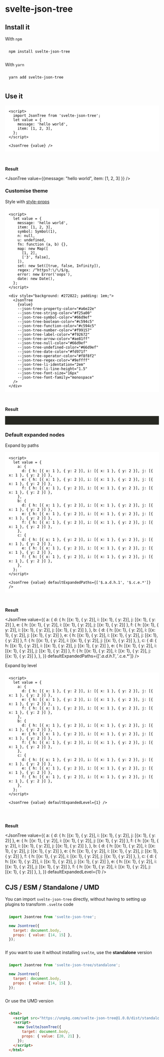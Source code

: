 # svelte-json-tree

<script>
  import JsonTree from '$lib';
</script>

## Install it

With `npm`

```sh
npm install svelte-json-tree
```

With `yarn`

```sh
yarn add svelte-json-tree
```

## Use it

```svelte
<script>
  import JsonTree from 'svelte-json-tree';
  let value = {
    message: 'hello world',
    item: [1, 2, 3],
  };
</script>

<JsonTree {value} />
```

**Result**

<JsonTree value={{message: "hello world", item: [1, 2, 3] }} />

### Customise theme

Style with [style-props](https://svelte.dev/docs#template-syntax-component-directives---style-props)

```svelte
<script>
  let value = {
    message: 'hello world',
    item: [1, 2, 3],
    symbol: Symbol(1),
    n: null,
    u: undefined,
    fn: function (a, b) {},
    map: new Map([
      [1, 2],
      ['3', false],
    ]),
    set: new Set([true, false, Infinity]),
    regex: /^https?:\/\/$/g,
    error: new Error('oops'),
    date: new Date(),
  };
</script>

<div style="background: #272822; padding: 1em;">
  <JsonTree
    {value}
    --json-tree-property-color="#a6e22e"
    --json-tree-string-color="#f25a00"
    --json-tree-symbol-color="#66d9ef"
    --json-tree-boolean-color="#c594c5"
    --json-tree-function-color="#c594c5"
    --json-tree-number-color="#f99157"
    --json-tree-label-color="#f92672"
    --json-tree-arrow-color="#ae81ff"
    --json-tree-null-color="#66d9ef"
    --json-tree-undefined-color="#66d9ef"
    --json-tree-date-color="#fd971f"
    --json-tree-operator-color="#f8f8f2"
    --json-tree-regex-color="#9effff"
    --json-tree-li-identation="2em"
    --json-tree-li-line-height="1.5"
    --json-tree-font-size="16px"
    --json-tree-font-family="monospace"
  />
</div>
```

**Result**

<div style="background: #272822; padding: 1em;">
<JsonTree value={{message: 'hello world',item: [1, 2, 3],symbol: Symbol(1),n: null,u: undefined,fn: function (a, b) {}, map: new Map([[1, 2], ["3", false]]), set: new Set([true, false, Infinity]), regex: /^https?:\/\/$/g, error: new Error('oops'), date: new Date() }} --json-tree-property-color="#a6e22e"  --json-tree-string-color="#f25a00"  --json-tree-symbol-color="#66d9ef"  --json-tree-boolean-color="#c594c5"  --json-tree-function-color="#c594c5"  --json-tree-number-color="#f99157"  --json-tree-label-color="#f92672"  --json-tree-arrow-color="#ae81ff"  --json-tree-null-color="#66d9ef"  --json-tree-undefined-color="#66d9ef"  --json-tree-date-color="#fd971f"  --json-tree-operator-color="#f8f8f2" --json-tree-regex-color="#9effff" --json-tree-li-identation="2em"
--json-tree-li-line-height="1.5" --json-tree-font-size="16px" --json-tree-font-family="monospace" /></div>

### Default expanded nodes

Expand by paths

```svelte
<script>
  let value = {
    a: {
      d: { h: [{ x: 1 }, { y: 2 }], i: [{ x: 1 }, { y: 2 }], j: [{ x: 1 }, { y: 2 }] },
      e: { h: [{ x: 1 }, { y: 2 }], i: [{ x: 1 }, { y: 2 }], j: [{ x: 1 }, { y: 2 }] },
      f: { h: [{ x: 1 }, { y: 2 }], i: [{ x: 1 }, { y: 2 }], j: [{ x: 1 }, { y: 2 }] },
    },
    b: {
      d: { h: [{ x: 1 }, { y: 2 }], i: [{ x: 1 }, { y: 2 }], j: [{ x: 1 }, { y: 2 }] },
      e: { h: [{ x: 1 }, { y: 2 }], i: [{ x: 1 }, { y: 2 }], j: [{ x: 1 }, { y: 2 }] },
      f: { h: [{ x: 1 }, { y: 2 }], i: [{ x: 1 }, { y: 2 }], j: [{ x: 1 }, { y: 2 }] },
    },
    c: {
      d: { h: [{ x: 1 }, { y: 2 }], i: [{ x: 1 }, { y: 2 }], j: [{ x: 1 }, { y: 2 }] },
      e: { h: [{ x: 1 }, { y: 2 }], i: [{ x: 1 }, { y: 2 }], j: [{ x: 1 }, { y: 2 }] },
      f: { h: [{ x: 1 }, { y: 2 }], i: [{ x: 1 }, { y: 2 }], j: [{ x: 1 }, { y: 2 }] },
    },
  };
</script>

<JsonTree {value} defaultExpandedPaths={['$.a.d.h.1', '$.c.e.*']} />
```

**Result**

<JsonTree value={{
  a: {
    d: { h: [{x: 1}, { y: 2}], i: [{x: 1}, { y: 2}], j: [{x: 1}, { y: 2}] },
    e: { h: [{x: 1}, { y: 2}], i: [{x: 1}, { y: 2}], j: [{x: 1}, { y: 2}] },
    f: { h: [{x: 1}, { y: 2}], i: [{x: 1}, { y: 2}], j: [{x: 1}, { y: 2}] },
  },
  b: {
    d: { h: [{x: 1}, { y: 2}], i: [{x: 1}, { y: 2}], j: [{x: 1}, { y: 2}] },
    e: { h: [{x: 1}, { y: 2}], i: [{x: 1}, { y: 2}], j: [{x: 1}, { y: 2}] },
    f: { h: [{x: 1}, { y: 2}], i: [{x: 1}, { y: 2}], j: [{x: 1}, { y: 2}] },
  },
  c: {
    d: { h: [{x: 1}, { y: 2}], i: [{x: 1}, { y: 2}], j: [{x: 1}, { y: 2}] },
    e: { h: [{x: 1}, { y: 2}], i: [{x: 1}, { y: 2}], j: [{x: 1}, { y: 2}] },
    f: { h: [{x: 1}, { y: 2}], i: [{x: 1}, { y: 2}], j: [{x: 1}, { y: 2}] },
  },
}} defaultExpandedPaths={['$.a.d.h.1', '$.c.e.*']} />

Expand by level

```svelte
<script>
  let value = {
    a: {
      d: { h: [{ x: 1 }, { y: 2 }], i: [{ x: 1 }, { y: 2 }], j: [{ x: 1 }, { y: 2 }] },
      e: { h: [{ x: 1 }, { y: 2 }], i: [{ x: 1 }, { y: 2 }], j: [{ x: 1 }, { y: 2 }] },
      f: { h: [{ x: 1 }, { y: 2 }], i: [{ x: 1 }, { y: 2 }], j: [{ x: 1 }, { y: 2 }] },
    },
    b: {
      d: { h: [{ x: 1 }, { y: 2 }], i: [{ x: 1 }, { y: 2 }], j: [{ x: 1 }, { y: 2 }] },
      e: { h: [{ x: 1 }, { y: 2 }], i: [{ x: 1 }, { y: 2 }], j: [{ x: 1 }, { y: 2 }] },
      f: { h: [{ x: 1 }, { y: 2 }], i: [{ x: 1 }, { y: 2 }], j: [{ x: 1 }, { y: 2 }] },
    },
    c: {
      d: { h: [{ x: 1 }, { y: 2 }], i: [{ x: 1 }, { y: 2 }], j: [{ x: 1 }, { y: 2 }] },
      e: { h: [{ x: 1 }, { y: 2 }], i: [{ x: 1 }, { y: 2 }], j: [{ x: 1 }, { y: 2 }] },
      f: { h: [{ x: 1 }, { y: 2 }], i: [{ x: 1 }, { y: 2 }], j: [{ x: 1 }, { y: 2 }] },
    },
  };
</script>

<JsonTree {value} defaultExpandedLevel={1} />
```

**Result**

<JsonTree value={{
  a: {
    d: { h: [{x: 1}, { y: 2}], i: [{x: 1}, { y: 2}], j: [{x: 1}, { y: 2}] },
    e: { h: [{x: 1}, { y: 2}], i: [{x: 1}, { y: 2}], j: [{x: 1}, { y: 2}] },
    f: { h: [{x: 1}, { y: 2}], i: [{x: 1}, { y: 2}], j: [{x: 1}, { y: 2}] },
  },
  b: {
    d: { h: [{x: 1}, { y: 2}], i: [{x: 1}, { y: 2}], j: [{x: 1}, { y: 2}] },
    e: { h: [{x: 1}, { y: 2}], i: [{x: 1}, { y: 2}], j: [{x: 1}, { y: 2}] },
    f: { h: [{x: 1}, { y: 2}], i: [{x: 1}, { y: 2}], j: [{x: 1}, { y: 2}] },
  },
  c: {
    d: { h: [{x: 1}, { y: 2}], i: [{x: 1}, { y: 2}], j: [{x: 1}, { y: 2}] },
    e: { h: [{x: 1}, { y: 2}], i: [{x: 1}, { y: 2}], j: [{x: 1}, { y: 2}] },
    f: { h: [{x: 1}, { y: 2}], i: [{x: 1}, { y: 2}], j: [{x: 1}, { y: 2}] },
  },
}} defaultExpandedLevel={1} />

## CJS / ESM / Standalone / UMD

You can import `svelte-json-tree` directly, without having to setting up plugins to transform `.svelte` code

```js
import Jsontree from 'svelte-json-tree';

new Jsontree({
  target: document.body,
  props: { value: [14, 15] },
});
```

If you want to use it without installing `svelte`, use the **standalone** version

```js
import Jsontree from 'svelte-json-tree/standalone';

new Jsontree({
  target: document.body,
  props: { value: [14, 15] },
});
```

Or use the UMD version

```html
<html>
  <script src="https://unpkg.com/svelte-json-tree@1.0.0/dist/standalone/umd/index.js"></script>
  <script>
    new SvelteJsonTree({
      target: document.body,
      props: { value: [20, 21] },
    });
  </script>
</html>
```

<div class="spacer" />

<style>
  pre {
    /* In theory shiki will overwrite these, but this is to make sure there are defaults regardless */
    background-color: white;
    color: black;

    /* Give it some space to breathe */
    padding: 12px;
    margin-bottom: 3rem;

    /* Important to allow the code to move horizontally; */
    overflow-x: auto;
    position: relative;
  }
  .spacer {
    padding: 2rem;
  }
</style>
